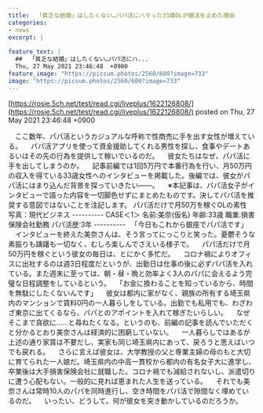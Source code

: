 ```yaml
---
title:  「貧乏な結婚」はしたくない…パパ活にハマった33歳OLが婚活を止めた理由 
categories:
- news
excerpt: |
  
feature_text: |
  ##  「貧乏な結婚」はしたくない…パパ活にハ...
  Thu, 27 May 2021 23:46:48  +0900
feature_image: "https://picsum.photos/2560/600?image=733"
image: "https://picsum.photos/2560/600?image=733"
---
```


[https://rosie.5ch.net/test/read.cgi/liveplus/1622126808/](https://rosie.5ch.net/test/read.cgi/liveplus/1622126808/)
posted on Thu, 27 May 2021 23:46:48  +0900

<!--more-->

　ここ数年、パパ活というカジュアルな呼称で性商売に手を出す女性が増えている。 　パパ活アプリを使って資金援助してくれる男性を探し、食事やデートあるいはその先の行為を提供して稼いでいるのだ。 　彼女たちはなぜ、パパ活に手を出してしまうのか。 　記事前編では1回5万円で本番行為を行い、月50万円の収入を得ている33歳女性へのインタビューを掲載した。後編では、彼女がパパ活にはまり込んだ背景を探っていきたい——。 　※本記事は、パパ活女子がインタビューで語った内容を一切脚色せずにまとめたものです。決してパパ活を推奨する意図ではないことを注記します。 パパ活だけで月50万を稼ぐOLの素性 写真：現代ビジネス ---------- CASE＜1＞ 名前:美奈(仮名) 年齢:33歳 職業:損害保険会社勤務 パパ活歴:3年 ---------- 　「今日もこれから銀座でパパ活です」 　インタビューを終えた美奈さんは、そう言ってにっこりと笑った。憂鬱そうな素振りも躊躇も一切なく、むしろ楽しんでさえいる様子で。 　パパ活だけで月50万円を稼ぐという彼女の毎日は、とにかく多忙だ。 　コロナ禍によりオフィスに出社するのは週3日程度だというが、出勤日は仕事の後に必ずパパ活を入れている。また週末に至っては、朝・昼・晩と効率よく3人のパパに会えるよう完璧な日程調整をしているという。 　「お金に換わることを知っているから、時間を無駄にしたくないんです」 　彼女は都内に家がなく、親族の所有する埼玉県内のマンションで賃料0円の一人暮らしをしている。出勤でも私用でも、わざわざ東京に出てくるなら、パパとのアポイントを入れて稼ぎたいらしい。 　なぜそこまで貪欲に……と尋ねたくなる。というのも、前編の記事を読んでいただくと分かるとおり美奈さんは経済的に困窮していない。 　一人暮らしではあるが上述の通り家賃は不要だし、実家も同じ埼玉県内にあって、戻ろうと思えばいつでも戻れる。 　さらに言えば彼女は、大学教授の父と専業主婦の母のもと大切に育てられた一人娘だ。埼玉県内の中高一貫校から都内の有名女子大に進学し、卒業後は大手損害保険会社に就職した。コロナ禍でも減給されないし、派遣切りに遭う心配もない。一般的に見れば恵まれた人生を送っている。 　それでも美奈さんは常時10人のパパを同時進行し、空き時間をパパ活で隙間なく埋めているのだ。 　いったい、どうして。何が彼女を突き動かしているのだろうか。
